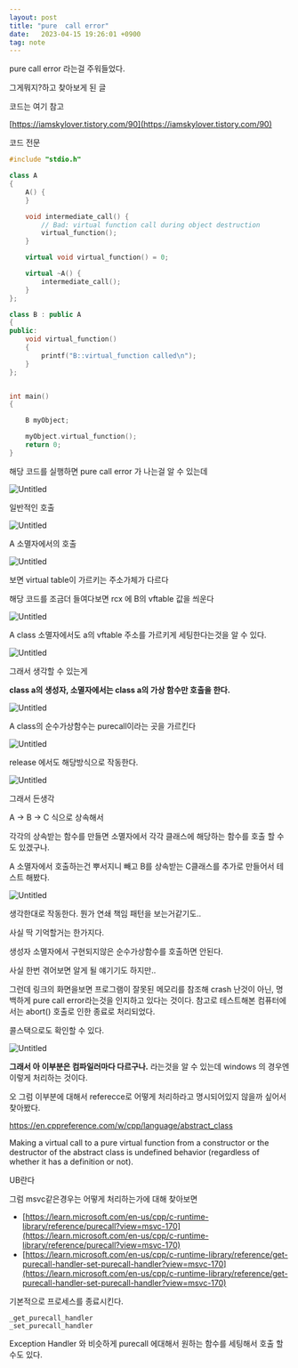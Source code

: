 ```yaml
---
layout: post
title: "pure  call error"
date:   2023-04-15 19:26:01 +0900
tag: note
---
```


pure  call error 라는걸 주워들었다. 

그게뭐지?하고 찾아보게 된 글 

코드는 여기 참고

[https://iamskylover.tistory.com/90](https://iamskylover.tistory.com/90)

코드 전문

```c++
#include "stdio.h"

class A
{
    A() {
    }

    void intermediate_call() {
        // Bad: virtual function call during object destruction
        virtual_function();
    }

    virtual void virtual_function() = 0;

    virtual ~A() {
        intermediate_call();
    }
};

class B : public A
{
public:
    void virtual_function()
    {
        printf("B::virtual_function called\n");
    }
};


int main()
{

    B myObject;

    myObject.virtual_function();
    return 0;
}
```


해당 코드를 실행하면 pure call error 가 나는걸 알 수 있는데 

![Untitled](/images/purecall/Untitled.png)

일반적인 호출

![Untitled](/images/purecall/Untitled%201.png)

A 소멸자에서의 호출

![Untitled](/images/purecall/Untitled%202.png)

보면 virtual table이 가르키는 주소가체가 다르다

해당 코드를 조금더 들여다보면 rcx 에 B의 vftable 값을 씌운다

![Untitled](/images/purecall/Untitled%203.png)

A class 소멸자에서도 a의 vftable 주소를 가르키게 세팅한다는것을 알 수 있다.

![Untitled](/images/purecall/Untitled%204.png)

그래서 생각할 수 있는게 

**class a의 생성자, 소멸자에서는 class a의 가상 함수만 호출을 한다.**

![Untitled](/images/purecall/Untitled%205.png)

A class의 순수가상함수는 purecall이라는 곳을 가르킨다

![Untitled](/images/purecall/pu.png)

release 에서도 해당방식으로 작동한다.

![Untitled](/images/purecall/Untitled%206.png)

그래서 든생각

A → B → C 식으로 상속해서

각각의 상속받는 함수를 만들면 소멸자에서 각각 클래스에 해당하는 함수를 호출 할 수도 있겠구나.

A 소멸자에서 호출하는건 뿌서지니 빼고 B를 상속받는 C클래스를 추가로 만들어서 테스트 해봤다.

![Untitled](/images/purecall/Untitled%207.png)

생각한대로 작동한다. 뭔가 연쇄 책임 패턴을 보는거같기도..

사실 딱 기억할거는 한가지다.

생성자 소멸자에서 구현되지않은 순수가상함수를 호출하면 안된다.

사실 한번 겪어보면 알게 될 얘기기도 하지만..



그런데 링크의 화면을보면 프로그램이 잘못된 메모리를 참조해 crash 난것이 아닌, 명백하게 pure call error라는것을 인지하고 있다는 것이다.
참고로 테스트해본 컴퓨터에서는 abort() 호출로 인한 종료로 처리되었다.

콜스택으로도 확인할 수 있다.

![Untitled](/images/purecall/callstack.png)



**그래서 아 이부분은 컴파일러마다 다르구나.** 라는것을 알 수 있는데 windows 의 경우엔 이렇게 처리하는 것이다.

오 그럼 이부분에 대해서 referecce로 어떻게 처리하라고 명시되어있지 않을까 싶어서 찾아봤다.

https://en.cppreference.com/w/cpp/language/abstract_class


Making a virtual call to a pure virtual function from a constructor or the destructor of the abstract class is undefined behavior (regardless of whether it has a definition or not).

UB란다


그럼 msvc같은경우는 어떻게 처리하는가에 대해 찾아보면


- [https://learn.microsoft.com/en-us/cpp/c-runtime-library/reference/purecall?view=msvc-170](https://learn.microsoft.com/en-us/cpp/c-runtime-library/reference/purecall?view=msvc-170)
- [https://learn.microsoft.com/en-us/cpp/c-runtime-library/reference/get-purecall-handler-set-purecall-handler?view=msvc-170](https://learn.microsoft.com/en-us/cpp/c-runtime-library/reference/get-purecall-handler-set-purecall-handler?view=msvc-170)

기본적으로 프로세스를 종료시킨다.

```
_get_purecall_handler
_set_purecall_handler
```

Exception Handler 와 비슷하게 purecall 에대해서 원하는 함수를 세팅해서 호출 할 수도 있다.









